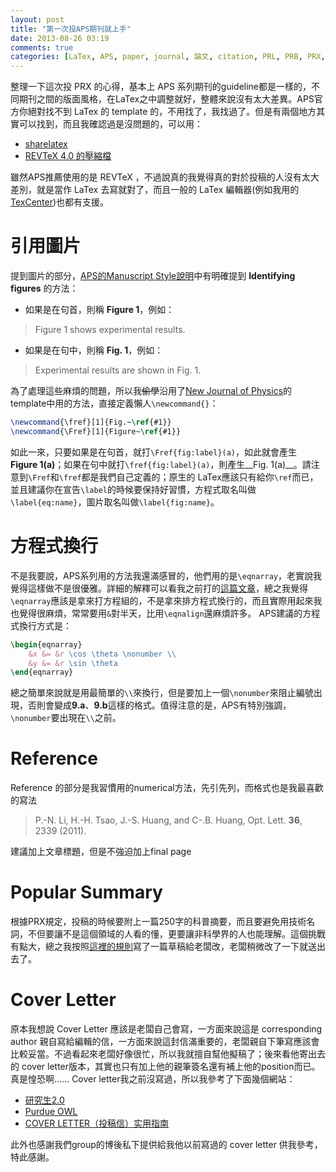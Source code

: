 ```yaml
---
layout: post
title: "第一次投APS期刊就上手"
date: 2013-08-26 03:19
comments: true
categories: [LaTex, APS, paper, journal, 論文, citation, PRL, PRB, PRX, REVteX]
---
```

整理一下這次投 PRX 的心得，基本上 APS 系列期刊的guideline都是一樣的，不同期刊之間的版面風格，在LaTex之中調整就好，整體來說沒有太大差異。APS官方你絕對找不到 LaTex 的 template 的，不用找了，我找過了。但是有兩個地方其實可以找到，而且我確認過是沒問題的，可以用：
* [sharelatex](https://www.sharelatex.com/templates/journals/aps/ "American Physical Society (APS) LaTeX Template")
* [REVTeX 4.0 的壓縮檔](http://publish.aps.org/files/revtex/4/revtex4.zip "REVTeX 4.0 ZIP")

雖然APS推薦使用的是 REVTeX ，不過說真的我覺得真的對於投稿的人沒有太大差別，就是當作 LaTex 去寫就對了，而且一般的 LaTex 編輯器(例如我用的 [TexCenter](http://www.texniccenter.org/ "TexCenter"))也都有支援。
<!--more-->

# 引用圖片
提到圖片的部分，[APS的Manuscript Style說明](https://authors.aps.org/STYLE/ms.html#ident "Identifying figures")中有明確提到 **Identifying figures** 的方法：

* 如果是在句首，則稱 __Figure 1__，例如：
> Figure 1 shows experimental results.

* 如果是在句中，則稱 __Fig. 1__，例如：
> Experimental results are shown in Fig. 1.

為了處理這些麻煩的問題，所以我~~偷學~~沿用了[New Journal of Physics](http://atom.iop.org/atom/usermgmt.nsf/EGWebSubmissionWelcome?OpenForm&ISSN=1367-2630 "New Journal of Physics: submitting an article")的template中用的方法，直接定義懶人`\newcommand{}`：
```latex
\newcommand{\fref}[1]{Fig.~\ref{#1}}
\newcommand{\Fref}[1]{Figure~\ref{#1}}
```
如此一來，只要如果是在句首，就打`\Fref{fig:label}(a)`，如此就會產生 __Figure 1(a)__；如果在句中就打`\fref{fig:label}(a)`，則產生__Fig. 1(a)__。請注意到`\Fref`和`\fref`都是我們自己定義的；原生的 LaTex應該只有給你`\ref`而已，並且建議你在宣告`\label`的時候要保持好習慣，方程式取名叫做`\label{eq:name}`，圖片取名叫做`\label{fig:name}`。
  
# 方程式換行
不是我要說，APS系列用的方法我還滿感冒的，他們用的是`\eqnarray`，老實說我覺得這樣做不是很優雅。詳細的解釋可以看我之前打的[這篇文章](http://nan.logdown.com/post/2013/08/03/write-complex-latex-equations-in-logdown-by-mathjax-support "在 logdown 裡面打複雜方程式")，總之我覺得`\eqnarray`應該是拿來打方程組的，不是拿來排方程式換行的，而且實際用起來我也覺得很麻煩，常常要用`&`對半天，比用`\eqnalign`還麻煩許多。
APS建議的方程式換行方式是：
``` latex eqnarray_demo.tex
\begin{eqnarray}
    &x &= &r \cos \theta \nonumber \\
    &y &= &r \sin \theta
\end{eqnarray}
```
總之簡單來說就是用最簡單的`\\`來換行，但是要加上一個`\nonumber`來阻止編號出現，否則會變成**9.a**、**9.b**這樣的格式。值得注意的是，APS有特別強調，`\nonumber`要出現在`\\`之前。

# Reference
Reference 的部分是我習慣用的numerical方法，先引先列，而格式也是我最喜歡的寫法
> P.-N. Li, H.-H. Tsao, J.-S. Huang, and C-.B. Huang, Opt. Lett. **36**, 2339 (2011).

建議加上文章標題，但是不強迫加上final page

# Popular Summary
根據PRX規定，投稿的時候要附上一篇250字的科普摘要，而且要避免用技術名詞，不但要讓不是這個領域的人看的懂，更要讓非科學界的人也能理解。這個挑戰有點大，總之我按照[這裡的規則](http://prx.aps.org/info/suggestionforauths-prx "PRX ADVICE TO AUTHORS")寫了一篇草稿給老闆改，老闆稍微改了一下就送出去了。

# Cover Letter
原本我想說 Cover Letter 應該是老闆自己會寫，一方面來說這是 corresponding author 親自寫給編輯的信，一方面來說這封信滿重要的，老闆親自下筆寫應該會比較妥當。不過看起來老闆好像很忙，所以我就擅自幫他擬稿了；後來看他寄出去的 cover letter版本，其實也只有加上他的親筆簽名還有補上他的position而已。真是惶恐啊......
Cover letter我之前沒寫過，所以我參考了下面幾個網站：
* [研究生2.0](http://newgenerationresearcher.blogspot.tw/2010/11/cover-letter.html "如何寫 Cover Letter?   ")
* [Purdue OWL](http://owl.english.purdue.edu/owl/resource/639/1/ "Academic Cover Letters")
* [COVER LETTER（投稿信）实用指南](http://opticalcommunication.blogbus.com/logs/4114204.html "COVER LETTER（投稿信）实用指南")

此外也感謝我們group的博後私下提供給我他以前寫過的 cover letter 供我參考，特此感謝。